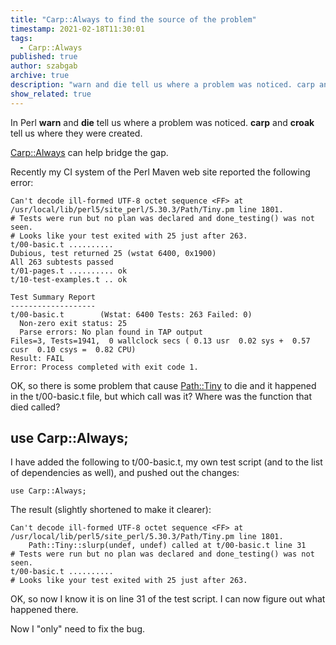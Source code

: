 ```yaml
---
title: "Carp::Always to find the source of the problem"
timestamp: 2021-02-18T11:30:01
tags:
  - Carp::Always
published: true
author: szabgab
archive: true
description: "warn and die tell us where a problem was noticed. carp and croak tell us where they were created."
show_related: true
---
```



In Perl <b>warn</b> and <b>die</b> tell us where a problem was noticed. <b>carp</b> and <b>croak</b> tell us where they were created.

[Carp::Always](https://metacpan.org/pod/Carp::Always) can help bridge the gap.


Recently my CI system of the Perl Maven web site reported the following error:

```
Can't decode ill-formed UTF-8 octet sequence <FF> at /usr/local/lib/perl5/site_perl/5.30.3/Path/Tiny.pm line 1801.
# Tests were run but no plan was declared and done_testing() was not seen.
# Looks like your test exited with 25 just after 263.
t/00-basic.t ..........
Dubious, test returned 25 (wstat 6400, 0x1900)
All 263 subtests passed
t/01-pages.t .......... ok
t/10-test-examples.t .. ok

Test Summary Report
-------------------
t/00-basic.t        (Wstat: 6400 Tests: 263 Failed: 0)
  Non-zero exit status: 25
  Parse errors: No plan found in TAP output
Files=3, Tests=1941,  0 wallclock secs ( 0.13 usr  0.02 sys +  0.57 cusr  0.10 csys =  0.82 CPU)
Result: FAIL
Error: Process completed with exit code 1.
```

OK, so there is some problem that cause [Path::Tiny](https://metacpan.org/pod/Path::Tiny) to die
and it happened in the t/00-basic.t file, but which call was it?
Where was the function that died called?

## use Carp::Always;

I have added the following to t/00-basic.t, my own test script (and to the list of dependencies as well), and pushed out the changes:

```
use Carp::Always;
```

The result (slightly shortened to make it clearer):

```
Can't decode ill-formed UTF-8 octet sequence <FF> at /usr/local/lib/perl5/site_perl/5.30.3/Path/Tiny.pm line 1801.
    Path::Tiny::slurp(undef, undef) called at t/00-basic.t line 31
# Tests were run but no plan was declared and done_testing() was not seen.
t/00-basic.t ..........
# Looks like your test exited with 25 just after 263.
```


OK, so now I know it is on line 31 of the test script. I can now figure out what happened there.

Now I "only" need to fix the bug.

